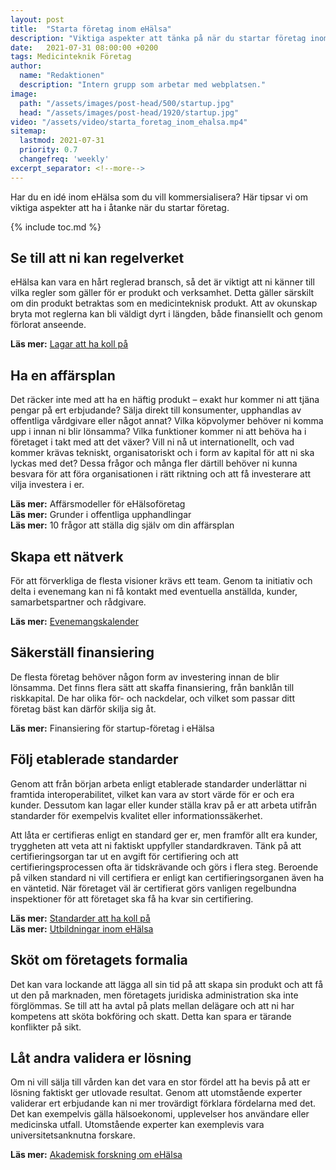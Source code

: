 ```yaml
---
layout: post
title:  "Starta företag inom eHälsa"
description: "Viktiga aspekter att tänka på när du startar företag inom eHälsa"
date:   2021-07-31 08:00:00 +0200
tags: Medicinteknik Företag
author:
  name: "Redaktionen"
  description: "Intern grupp som arbetar med webplatsen."
image:
  path: "/assets/images/post-head/500/startup.jpg"
  head: "/assets/images/post-head/1920/startup.jpg"
video: "/assets/video/starta_foretag_inom_ehalsa.mp4"
sitemap:
  lastmod: 2021-07-31
  priority: 0.7
  changefreq: 'weekly'
excerpt_separator: <!--more-->
---
```

Har du en idé inom eHälsa som du vill kommersialisera? Här tipsar vi om viktiga aspekter att ha i åtanke när du startar företag.
<!--more-->
{% include toc.md %}

## Se till att ni kan regelverket
eHälsa kan vara en hårt reglerad bransch, så det är viktigt att ni känner till vilka regler som gäller för er produkt och verksamhet. Detta gäller särskilt om din produkt betraktas som en medicinteknisk produkt. Att av okunskap bryta mot reglerna kan bli väldigt dyrt i längden, både finansiellt och genom förlorat anseende.

**Läs mer:** [Lagar att ha koll på](/2021/07/29/lagar.html)
## Ha en affärsplan
Det räcker inte med att ha en häftig produkt – exakt hur kommer ni att tjäna pengar på ert erbjudande? Sälja direkt till konsumenter, upphandlas av offentliga vårdgivare eller något annat? Vilka köpvolymer behöver ni komma upp i innan ni blir lönsamma? Vilka funktioner kommer ni att behöva ha i företaget i takt med att det växer? Vill ni nå ut internationellt, och vad kommer krävas tekniskt, organisatoriskt och i form av kapital för att ni ska lyckas med det? Dessa frågor och många fler därtill behöver ni kunna besvara för att föra organisationen i rätt riktning och att få investerare att vilja investera i er.

**Läs mer:** Affärsmodeller för eHälsoföretag\
**Läs mer:** Grunder i offentliga upphandlingar\
**Läs mer:** 10 frågor att ställa dig själv om din affärsplan
## Skapa ett nätverk
För att förverkliga de flesta visioner krävs ett team. Genom ta initiativ och delta i evenemang kan ni få kontakt med eventuella anställda, kunder, samarbetspartner och rådgivare.

**Läs mer:** [Evenemangskalender](/kalender.html)
## Säkerställ finansiering
De flesta företag behöver någon form av investering innan de blir lönsamma. Det finns flera sätt att skaffa finansiering, från banklån till riskkapital. De har olika för- och nackdelar, och vilket som passar ditt företag bäst kan därför skilja sig åt.

**Läs mer:** Finansiering för startup-företag i eHälsa
## Följ etablerade standarder
Genom att från början arbeta enligt etablerade standarder underlättar ni framtida interoperabilitet, vilket kan vara av stort värde för er och era kunder. Dessutom kan lagar eller kunder ställa krav på er att arbeta utifrån standarder för exempelvis kvalitet eller informationssäkerhet.

Att låta er certifieras enligt en standard ger er, men framför allt era kunder, tryggheten att veta att ni faktiskt uppfyller standardkraven. Tänk på att certifieringsorgan tar ut en avgift för certifiering och att certifieringsprocessen ofta är tidskrävande och görs i flera steg. Beroende på vilken standard ni vill certifiera er enligt kan certifieringsorganen även ha en väntetid. När företaget väl är certifierat görs vanligen regelbundna inspektioner för att företaget ska få ha kvar sin certifiering.

**Läs mer:** [Standarder att ha koll på](/2021/07/31/standarder.html)\
**Läs mer:** [Utbildningar inom eHälsa](/2021/07/31/utbildningar.html)
## Sköt om företagets formalia
Det kan vara lockande att lägga all sin tid på att skapa sin produkt och att få ut den på marknaden, men företagets juridiska administration ska inte förglömmas. Se till att ha avtal på plats mellan delägare och att ni har kompetens att sköta bokföring och skatt. Detta kan spara er tärande konflikter på sikt.
## Låt andra validera er lösning
Om ni vill sälja till vården kan det vara en stor fördel att ha bevis på att er lösning faktiskt ger utlovade resultat. Genom att utomstående experter validerar ert erbjudande kan ni mer trovärdigt förklara fördelarna med det. Det kan exempelvis gälla hälsoekonomi, upplevelser hos användare eller medicinska utfall. Utomstående experter kan exemplevis vara universitetsanknutna forskare.

**Läs mer:** [Akademisk forskning om eHälsa](/2021/07/29/akademiskforskning.html)